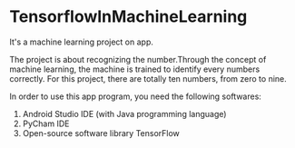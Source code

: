 # TensorflowInMachineLearning
It's a machine learning project on app. 

The project is about recognizing the number.Through the concept of machine learning, the machine is trained to identify every numbers correctly. For this project, there are totally ten numbers, from zero to nine.


In order to use this app program, you need the following softwares:
1. Android Studio IDE (with Java programming language)
2. PyCham IDE
3. Open-source software library TensorFlow
